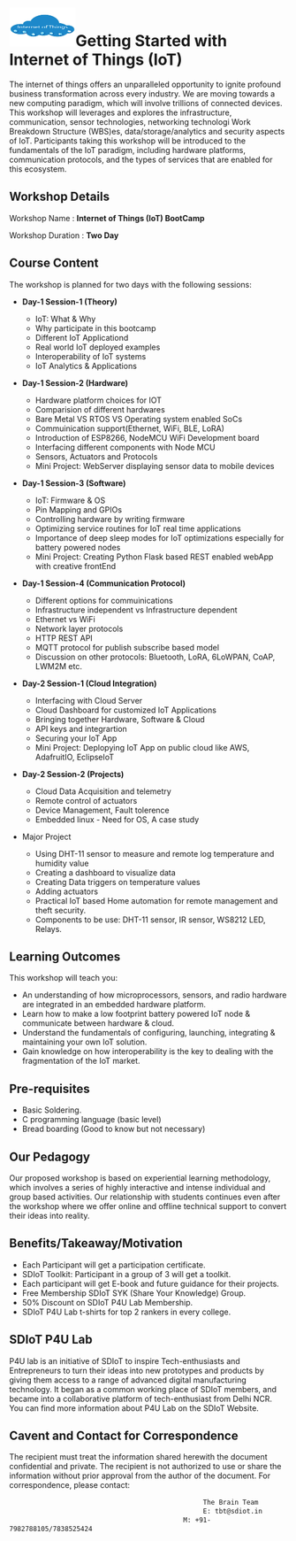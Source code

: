 # <img src="Iot.png" height="70" width="120">Getting Started with Internet of Things (IoT)
The internet of things offers an unparalleled opportunity to ignite profound business transformation across every
industry. We are moving towards a new computing paradigm, which will involve trillions of connected
devices. This workshop will leverages and explores the infrastructure, communication, sensor
technologies, networking technologi Work Breakdown Structure (WBS)es, data/storage/analytics and security aspects of IoT. Participants taking this workshop will be introduced to the fundamentals of the IoT paradigm, including hardware
platforms, communication protocols, and the types of services that are enabled for this ecosystem.
## Workshop Details
Workshop Name      : **Internet of Things (IoT) BootCamp**

Workshop Duration  : **Two Day**
## Course Content
The workshop is planned for two days with the following sessions:
+ **Day-1 Session-1 (Theory)**
  + IoT: What & Why
  + Why participate in this bootcamp
  + Different IoT Applicationd
  + Real world IoT deployed examples
  + Interoperability of IoT systems
  + IoT Analytics & Applications
  
+ **Day-1 Session-2 (Hardware)**
  + Hardware platform choices for IOT
  + Comparision of different hardwares
  + Bare Metal VS RTOS VS Operating system enabled SoCs
  + Commuinication support(Ethernet, WiFi, BLE, LoRA)
  + Introduction of ESP8266, NodeMCU WiFi Development board
  + Interfacing different components with Node MCU
  + Sensors, Actuators and Protocols
  + Mini Project: WebServer displaying sensor data to mobile devices
  
+ **Day-1 Session-3 (Software)**
  + IoT: Firmware & OS
  + Pin Mapping and GPIOs
  + Controlling hardware by writing firmware
  + Optimizing service routines for IoT real time applications
  + Importance of deep sleep modes for IoT optimizations especially for battery powered nodes
  + Mini Project: Creating Python Flask based REST enabled webApp with creative frontEnd
  
+ **Day-1 Session-4 (Communication Protocol)**
  + Different options for commuinications
  + Infrastructure independent vs Infrastructure dependent
  + Ethernet vs WiFi
  + Network layer protocols
  + HTTP REST API
  + MQTT protocol for publish subscribe based model
  + Discussion on other protocols: Bluetooth, LoRA, 6LoWPAN, CoAP, LWM2M etc.
  
+ **Day-2 Session-1 (Cloud Integration)**
  + Interfacing with Cloud Server
  + Cloud Dashboard for customized IoT Applications 
  + Bringing together Hardware, Software & Cloud
  + API keys and integrartion
  + Securing your IoT App
  + Mini Project: Deplopying IoT App on public cloud like AWS, AdafruitIO, EclipseIoT
  
+ **Day-2 Session-2 (Projects)**
  + Cloud Data Acquisition and telemetry
  + Remote control of actuators
  + Device Management, Fault tolerence
  + Embedded linux - Need for OS, A case study

+ Major Project
  + Using DHT-11 sensor to measure and remote log temperature and humidity value
  + Creating a dashboard to visualize data
  + Creating Data triggers on temperature values
  + Adding actuators
  + Practical IoT based Home automation for remote management and theft security.
  + Components to be use: DHT-11 sensor, IR sensor, WS8212 LED, Relays.
  
## Learning Outcomes
This workshop will teach you:
+ An understanding of how microprocessors, sensors, and radio hardware are integrated in an embedded
hardware platform.
+ Learn how to make a low footprint battery powered IoT node & communicate between hardware & cloud.
+ Understand the fundamentals of configuring, launching, integrating & maintaining your own IoT solution.
+ Gain knowledge on how interoperability is the key to dealing with the fragmentation of the IoT market.
## Pre-requisites
+ Basic Soldering.
+ C programming language (basic level)
+ Bread boarding (Good to know but not necessary)
## Our Pedagogy
Our proposed workshop is based on experiential learning methodology, which involves a series of highly interactive and intense individual and group based activities. Our relationship with students continues even after the workshop where we offer online and offline technical support to convert their ideas into reality.
## Benefits/Takeaway/Motivation
+ Each Participant will get a participation certificate.
+ SDIoT Toolkit: Participant in a group of 3 will get a toolkit.
+ Each participant will get E-book and future guidance for their projects.
+ Free Membership SDIoT SYK (Share Your Knowledge) Group.
+ 50% Discount on SDIoT P4U Lab Membership.
+ SDIoT P4U Lab t-shirts for top 2 rankers in every college.
## SDIoT P4U Lab
P4U lab is an initiative of SDIoT to inspire Tech-enthusiasts and Entrepreneurs to turn their ideas into new prototypes and products by giving them access to a range of advanced digital manufacturing technology. It began as a common working place of SDIoT members, and became into a collaborative platform of tech-enthusiast from Delhi NCR. You can find more information about P4U Lab on the SDIoT Website.
## Cavent and Contact for Correspondence
The recipient must treat the information shared herewith the document confidential and private. The recipient is not authorized to use or share the information without prior approval from the author of the document. For correspondence, please contact:
                                                     
                                                     The Brain Team
                                                     E: tbt@sdiot.in
                                                M: +91-7982788105/7838525424
                                                      


